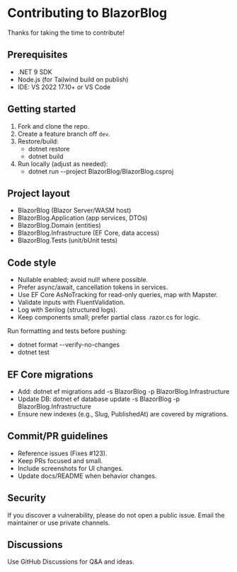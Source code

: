 # Contributing to BlazorBlog

Thanks for taking the time to contribute!

## Prerequisites
- .NET 9 SDK
- Node.js (for Tailwind build on publish)
- IDE: VS 2022 17.10+ or VS Code

## Getting started
1. Fork and clone the repo.
2. Create a feature branch off `dev`.
3. Restore/build:
   - dotnet restore
   - dotnet build
4. Run locally (adjust as needed):
   - dotnet run --project BlazorBlog/BlazorBlog.csproj

## Project layout
- BlazorBlog (Blazor Server/WASM host)
- BlazorBlog.Application (app services, DTOs)
- BlazorBlog.Domain (entities)
- BlazorBlog.Infrastructure (EF Core, data access)
- BlazorBlog.Tests (unit/bUnit tests)

## Code style
- Nullable enabled; avoid null! where possible.
- Prefer async/await, cancellation tokens in services.
- Use EF Core AsNoTracking for read-only queries, map with Mapster.
- Validate inputs with FluentValidation.
- Log with Serilog (structured logs).
- Keep components small; prefer partial class .razor.cs for logic.

Run formatting and tests before pushing:
- dotnet format --verify-no-changes
- dotnet test

## EF Core migrations
- Add: dotnet ef migrations add <Name> -s BlazorBlog -p BlazorBlog.Infrastructure
- Update DB: dotnet ef database update -s BlazorBlog -p BlazorBlog.Infrastructure
- Ensure new indexes (e.g., Slug, PublishedAt) are covered by migrations.

## Commit/PR guidelines
- Reference issues (Fixes #123).
- Keep PRs focused and small.
- Include screenshots for UI changes.
- Update docs/README when behavior changes.

## Security
If you discover a vulnerability, please do not open a public issue. Email the maintainer or use private channels.

## Discussions
Use GitHub Discussions for Q&A and ideas.

